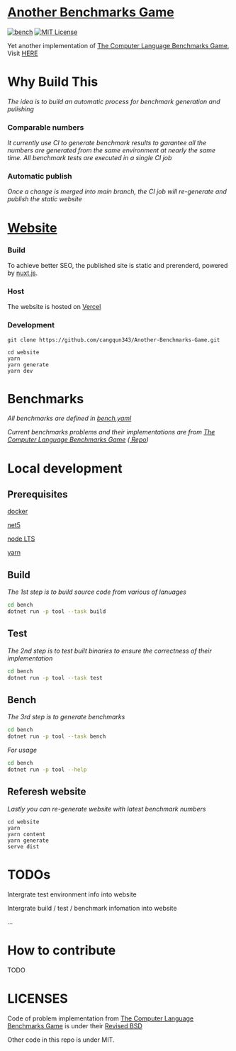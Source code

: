 # [Another Benchmarks Game](https://another-benchmarks-game.vercel.app/)

[![bench](https://github.com/cangqun343/Another-Benchmarks-Game/actions/workflows/bench.yml/badge.svg)](https://github.com/cangqun343/Another-Benchmarks-Game/actions/workflows/bench.yml)
[![MIT License](https://img.shields.io/github/license/cangqun343/Another-Benchmarks-Game.svg)](https://github.com/cangqun343/Another-Benchmarks-Game/blob/master/LICENSE)

<!-- [![Build status](https://img.shields.io/appveyor/ci/cangqun343/Another-Benchmarks-Game/main.svg)](https://ci.appveyor.com/project/cangqun343/Another-Benchmarks-Game) -->

Yet another implementation of [The Computer Language Benchmarks Game](https://benchmarksgame-team.pages.debian.net/benchmarksgame/), Visit [HERE](https://another-benchmarks-game.vercel.app/)

# Why Build This
*The idea is to build an automatic process for benchmark generation and pulishing*

### Comparable numbers
*It currently use CI to generate benchmark results to garantee all the numbers are generated from the same environment at nearly the same time. All benchmark tests are executed in a single CI job*

### Automatic publish

*Once a change is merged into main branch, the CI job will re-generate and publish the static website*


# [Website](https://another-benchmarks-game.vercel.app/)
### Build
To achieve better SEO, the published site is static and prerenderd, powered by [nuxt.js](https://nuxtjs.org/).

### Host
The website is hosted on [Vercel](https://vercel.com/)

### Development
```
git clone https://github.com/cangqun343/Another-Benchmarks-Game.git

cd website
yarn
yarn generate
yarn dev
```

# Benchmarks
*All benchmarks are defined in [bench.yaml](https://github.com/cangqun343/Another-Benchmarks-Game/blob/main/bench/bench.yaml)*

*Current benchmarks problems and their implementations are from [The Computer Language Benchmarks Game](https://benchmarksgame-team.pages.debian.net/benchmarksgame/)  ([ Repo](https://salsa.debian.org/benchmarksgame-team/benchmarksgame/))*


# Local development
## Prerequisites

[docker](https://www.docker.com/)

[net5](https://dotnet.microsoft.com/)

[node LTS](https://nodejs.org/)

[yarn](https://yarnpkg.com/)

## Build

*The 1st step is to build source code from various of lanuages*
```bash
cd bench
dotnet run -p tool --task build
```

## Test

*The 2nd step is to test built binaries to ensure the correctness of their implementation*
```bash
cd bench
dotnet run -p tool --task test
```

## Bench

*The 3rd step is to generate benchmarks*
```bash
cd bench
dotnet run -p tool --task bench
```

*For usage*
```bash
cd bench
dotnet run -p tool --help
```

## Referesh website

*Lastly you can re-generate website with latest benchmark numbers*

```
cd website
yarn
yarn content
yarn generate
serve dist
```

# TODOs
Intergrate test environment info into website

Intergrate build / test / benchmark infomation into website

...

# How to contribute
TODO

# LICENSES
Code of problem implementation from [The Computer Language Benchmarks Game](https://salsa.debian.org/benchmarksgame-team/benchmarksgame/) is under their [Revised BSD](https://benchmarksgame-team.pages.debian.net/benchmarksgame/license.html)

Other code in this repo is under MIT.
